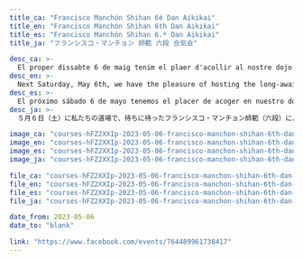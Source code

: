 ```yaml
---
title_ca: "Francisco Manchón Shihan 6é Dan Aikikai"
title_en: "Francisco Manchón Shihan 6th Dan Aikikai"
title_es: "Francisco Manchón Shihan 6.º Dan Aikikai"
title_ja: "フランシスコ・マンチョン 師範 六段 合気会"

desc_ca: >-
  El proper dissabte 6 de maig tenim el plaer d'acollir al nostre dojo les molt esperades jornades d'Aikido a càrrec de Francisco Manchón Shihan 6é dan Aikikai.
desc_en: >-
  Next Saturday, May 6th, we have the pleasure of hosting the long-awaited special Aikido class at our dojo, led by Francisco Manchón Shihan, 6th dan Aikikai.
desc_es: >-
  El próximo sábado 6 de mayo tenemos el placer de acoger en nuestro dojo las tan esperadas clases especiales de Aikido a cargo de Francisco Manchón Shihan, 6º dan Aikikai.
desc_ja: >-
  ５月６日（土）に私たちの道場で、待ちに待ったフランシスコ・マンチョン師範（六段）による特別稽古が行われます。

image_ca: "courses-hFZ2XXIp-2023-05-06-francisco-manchon-shihan-6th-dan-ca"
image_en: "courses-hFZ2XXIp-2023-05-06-francisco-manchon-shihan-6th-dan-ca"
image_es: "courses-hFZ2XXIp-2023-05-06-francisco-manchon-shihan-6th-dan-ca"
image_ja: "courses-hFZ2XXIp-2023-05-06-francisco-manchon-shihan-6th-dan-ca"

file_ca: "courses-hFZ2XXIp-2023-05-06-francisco-manchon-shihan-6th-dan-ca.pdf"
file_en: "courses-hFZ2XXIp-2023-05-06-francisco-manchon-shihan-6th-dan-ca.pdf"
file_es: "courses-hFZ2XXIp-2023-05-06-francisco-manchon-shihan-6th-dan-ca.pdf"
file_ja: "courses-hFZ2XXIp-2023-05-06-francisco-manchon-shihan-6th-dan-ca.pdf"

date_from: 2023-05-06
date_to: "blank"

link: "https://www.facebook.com/events/764489961738417"
---
```

